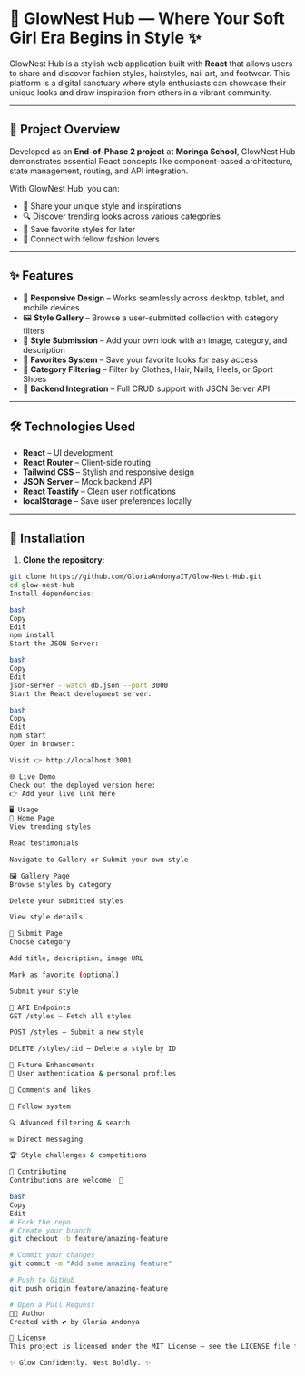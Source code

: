 # 💅 GlowNest Hub — Where Your Soft Girl Era Begins in Style ✨

GlowNest Hub is a stylish web application built with **React** that allows users to share and discover fashion styles, hairstyles, nail art, and footwear. This platform is a digital sanctuary where style enthusiasts can showcase their unique looks and draw inspiration from others in a vibrant community.

---

## 🌟 Project Overview

Developed as an **End-of-Phase 2 project** at **Moringa School**, GlowNest Hub demonstrates essential React concepts like component-based architecture, state management, routing, and API integration.

With GlowNest Hub, you can:

- 📸 Share your unique style and inspirations  
- 🔍 Discover trending looks across various categories  
- 💖 Save favorite styles for later  
- 🤝 Connect with fellow fashion lovers  

---

## ✨ Features

- 📱 **Responsive Design** – Works seamlessly across desktop, tablet, and mobile devices  
- 🖼️ **Style Gallery** – Browse a user-submitted collection with category filters  
- 📝 **Style Submission** – Add your own look with an image, category, and description  
- 🌟 **Favorites System** – Save your favorite looks for easy access  
- 🧵 **Category Filtering** – Filter by Clothes, Hair, Nails, Heels, or Sport Shoes  
- 🔧 **Backend Integration** – Full CRUD support with JSON Server API  

---

## 🛠️ Technologies Used

- **React** – UI development  
- **React Router** – Client-side routing  
- **Tailwind CSS** – Stylish and responsive design  
- **JSON Server** – Mock backend API  
- **React Toastify** – Clean user notifications  
- **localStorage** – Save user preferences locally  

---

## 🚀 Installation

1. **Clone the repository:**

```bash
git clone https://github.com/GloriaAndonyaIT/Glow-Nest-Hub.git
cd glow-nest-hub
Install dependencies:

bash
Copy
Edit
npm install
Start the JSON Server:

bash
Copy
Edit
json-server --watch db.json --port 3000
Start the React development server:

bash
Copy
Edit
npm start
Open in browser:

Visit 👉 http://localhost:3001

🌐 Live Demo
Check out the deployed version here:
👉 Add your live link here

🖥️ Usage
🏡 Home Page
View trending styles

Read testimonials

Navigate to Gallery or Submit your own style

🖼️ Gallery Page
Browse styles by category

Delete your submitted styles

View style details

📝 Submit Page
Choose category

Add title, description, image URL

Mark as favorite (optional)

Submit your style

🔌 API Endpoints
GET /styles – Fetch all styles

POST /styles – Submit a new style

DELETE /styles/:id – Delete a style by ID

🚧 Future Enhancements
👥 User authentication & personal profiles

💬 Comments and likes

🔁 Follow system

🔍 Advanced filtering & search

✉️ Direct messaging

🏆 Style challenges & competitions

🤝 Contributing
Contributions are welcome! 🙌

bash
Copy
Edit
# Fork the repo
# Create your branch
git checkout -b feature/amazing-feature

# Commit your changes
git commit -m "Add some amazing feature"

# Push to GitHub
git push origin feature/amazing-feature

# Open a Pull Request
👩‍💻 Author
Created with 💕 by Gloria Andonya

📜 License
This project is licensed under the MIT License – see the LICENSE file for details.

✨ Glow Confidently. Nest Boldly. ✨
